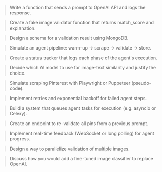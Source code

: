 > Write a function that sends a prompt to OpenAI API and logs the response.

> Create a fake image validator function that returns match_score and explanation.

> Design a schema for a validation result using MongoDB.

> Simulate an agent pipeline: warm-up → scrape → validate → store.

> Create a status tracker that logs each phase of the agent's execution.

> Decide which AI model to use for image–text similarity and justify the choice.

> Simulate scraping Pinterest with Playwright or Puppeteer (pseudo-code).

> Implement retries and exponential backoff for failed agent steps.

> Build a system that queues agent tasks for execution (e.g. asyncio or Celery).

> Create an endpoint to re-validate all pins from a previous prompt.

> Implement real-time feedback (WebSocket or long polling) for agent progress.

> Design a way to parallelize validation of multiple images.

> Discuss how you would add a fine-tuned image classifier to replace OpenAI.

